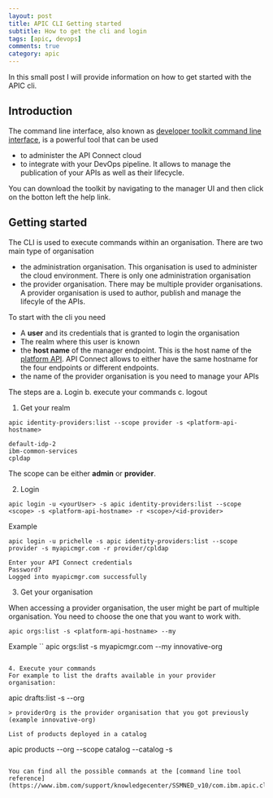 ```yaml
---
layout: post
title: APIC CLI Getting started
subtitle: How to get the cli and login
tags: [apic, devops]
comments: true
category: apic
---
```


In this small post I will provide information on how to get started with the APIC cli.

## Introduction
The command line interface, also known as [developer toolkit command line interface](https://www.ibm.com/support/knowledgecenter/SSMNED_v10/com.ibm.apic.toolkit.doc/capim-toolkit-cli-overiew.html), is a powerful tool that can be used 
- to administer the API Connect cloud
- to integrate with your DevOps pipeline. It allows to manage the publication of your APIs as well as their lifecycle. 

You can download the toolkit by navigating to the manager UI and then click on the botton left the help link.

## Getting started

The CLI is used to execute commands within an organisation.
There are two main type of organisation
- the administration organisation. This organisation is used to administer the cloud environment. There is only one administration organisation
- the provider organisation. There may be multiple provider organisations. A provider organisation is used to author, publish and manage the lifecyle of the APIs.

To start with the cli you need
- A **user** and its credentials that is granted to login the organisation
- The realm where this user is known
- the **host name** of the manager endpoint. This is the host name of the [platform API](https://www.ibm.com/support/knowledgecenter/SSMNED_v10/com.ibm.apic.install.doc/capic_deploy_overview.html). API Connect allows to either have the same hostname for the four endpoints or different endpoints.
- the name of the provider organisation is you need to manage your APIs

The steps are
a. Login
b. execute your commands
c. logout



1. Get your realm

````
apic identity-providers:list --scope provider -s <platform-api-hostname>

default-idp-2
ibm-common-services
cpldap

````
The scope can be either **admin** or **provider**.

2. Login

```
apic login -u <yourUser> -s apic identity-providers:list --scope <scope> -s <platform-api-hostname> -r <scope>/<id-provider>
```
Example
```
apic login -u prichelle -s apic identity-providers:list --scope provider -s myapicmgr.com -r provider/cpldap

Enter your API Connect credentials
Password?
Logged into myapicmgr.com successfully
```

3. Get your organisation

When accessing a provider organisation, the user might be part of multiple organisation. You need to choose the one that you want to work with.

```
apic orgs:list -s <platform-api-hostname> --my
````

Example
``
apic orgs:list -s myapicmgr.com --my
innovative-org
```

4. Execute your commands
For example to list the drafts available in your provider organisation:
```
apic drafts:list -s <platform-api-hostname> --org <providerOrg>
```
> providerOrg is the provider organisation that you got previously (example innovative-org)

List of products deployed in a catalog 
```
apic products --org <providerOrg> --scope catalog --catalog <catalogName> -s <platform-api-hostname>
```

You can find all the possible commands at the [command line tool reference](https://www.ibm.com/support/knowledgecenter/SSMNED_v10/com.ibm.apic.cliref.doc/apic.html)
